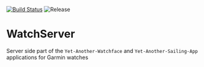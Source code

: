 
[![Build Status](https://dev.azure.com/i6162746/WatchServer/_apis/build/status/Build%26Test?branchName=master)](https://dev.azure.com/i6162746/WatchServer/_build/latest?definitionId=1&branchName=master)
![Release](https://img.shields.io/github/v/tag/Laverlin/WatchServer)
# WatchServer
Server side part of the `Yet-Another-Watchface` and `Yet-Another-Sailing-App` applications for Garmin watches
